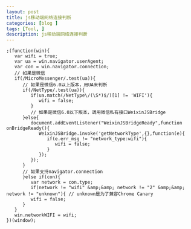 ```yaml
---
layout: post
title: js移动端网络连接判断
categories: [blog ]
tags: [Tool, ]
description: js移动端网络连接判断
---
```


	;(function(win){
	   var wifi = true;
	   var ua = win.navigator.userAgent;
	   var con = win.navigator.connection;
	   // 如果是微信
	   if(/MicroMessenger/.test(ua)){
	      // 如果是微信6.0以上版本，用UA来判断
	      if(/NetType/.test(ua)){
	         if(ua.match(/NetType\/(\S*)$/)[1] != 'WIFI'){
	            wifi = false;
	         }
	         // 如果是微信6.0以下版本，调用微信私有接口WeixinJSBridge
	      }else{
	         document.addEventListener("WeixinJSBridgeReady",function onBridgeReady(){
	            WeixinJSBridge.invoke('getNetworkType',{},function(e){
	               if(e.err_msg != "network_type:wifi"){
	                  wifi = false;
	               }
	            });
	         });
	      }
	      // 如果支持navigator.connection
	      }else if(con){
	         var network = con.type;
	         if(network != "wifi" &amp;&amp; network != "2" &amp;&amp; network != "unknown"){ // unknown是为了兼容Chrome Canary
	         wifi = false;
	      }
	   }
	   win.networkWIFI = wifi;
	})(window);
